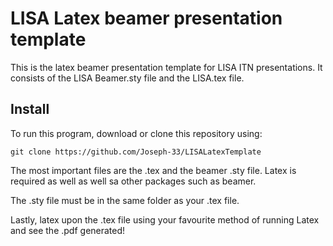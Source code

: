 # LISA Latex beamer presentation template

This is the latex beamer presentation template for LISA ITN presentations. It consists of the LISA Beamer.sty file and the LISA.tex file.

## Install

To run this program, download or clone this repository using:

```
git clone https://github.com/Joseph-33/LISALatexTemplate
```

The most important files are the .tex and the beamer .sty file. Latex is required as well as well sa other packages such as beamer.

The .sty file must be in the same folder as your .tex file.

Lastly, latex upon the .tex file using your favourite method of running Latex and see the .pdf generated!
